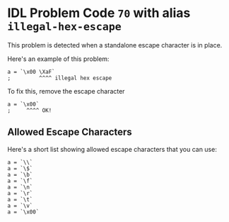 # IDL Problem Code `70` with alias `illegal-hex-escape`

<!--@include: ./severity/execution_error.md-->

This problem is detected when a standalone escape character is in place.

Here's an example of this problem:

```idl
a = `\x00 \XaF`
;         ^^^^ illegal hex escape
```

To fix this, remove the escape character

```idl{2,3}
a = `\x00`
;     ^^^^ OK!
```

## Allowed Escape Characters

Here's a short list showing allowed escape characters that you can use:

```idl
a = `\\`
a = `\$`
a = `\b`
a = `\f`
a = `\n`
a = `\r`
a = `\t`
a = `\v`
a = `\x00`
```
